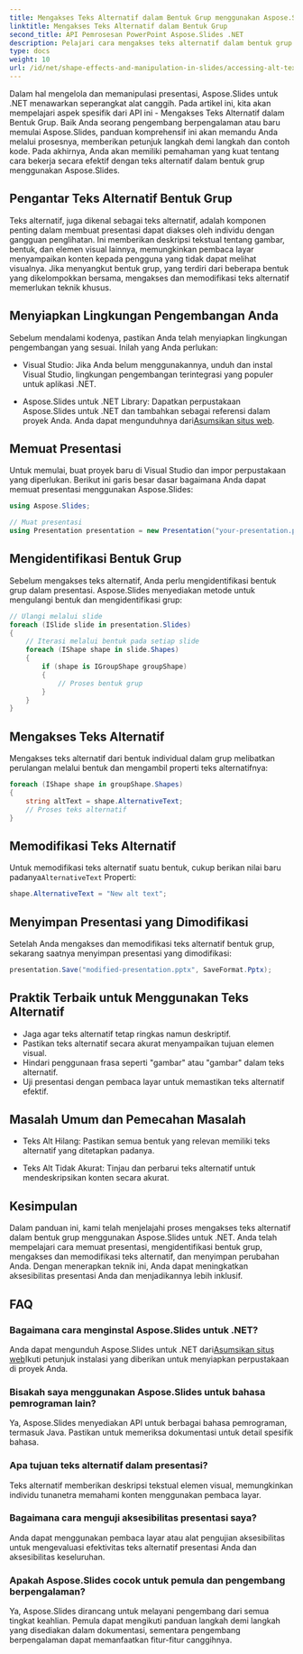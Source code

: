 ```yaml
---
title: Mengakses Teks Alternatif dalam Bentuk Grup menggunakan Aspose.Slides
linktitle: Mengakses Teks Alternatif dalam Bentuk Grup
second_title: API Pemrosesan PowerPoint Aspose.Slides .NET
description: Pelajari cara mengakses teks alternatif dalam bentuk grup menggunakan Aspose.Slides untuk .NET. Panduan langkah demi langkah dengan contoh kode.
type: docs
weight: 10
url: /id/net/shape-effects-and-manipulation-in-slides/accessing-alt-text-group-shapes/
---
```


Dalam hal mengelola dan memanipulasi presentasi, Aspose.Slides untuk .NET menawarkan seperangkat alat canggih. Pada artikel ini, kita akan mempelajari aspek spesifik dari API ini - Mengakses Teks Alternatif dalam Bentuk Grup. Baik Anda seorang pengembang berpengalaman atau baru memulai Aspose.Slides, panduan komprehensif ini akan memandu Anda melalui prosesnya, memberikan petunjuk langkah demi langkah dan contoh kode. Pada akhirnya, Anda akan memiliki pemahaman yang kuat tentang cara bekerja secara efektif dengan teks alternatif dalam bentuk grup menggunakan Aspose.Slides.

## Pengantar Teks Alternatif Bentuk Grup

Teks alternatif, juga dikenal sebagai teks alternatif, adalah komponen penting dalam membuat presentasi dapat diakses oleh individu dengan gangguan penglihatan. Ini memberikan deskripsi tekstual tentang gambar, bentuk, dan elemen visual lainnya, memungkinkan pembaca layar menyampaikan konten kepada pengguna yang tidak dapat melihat visualnya. Jika menyangkut bentuk grup, yang terdiri dari beberapa bentuk yang dikelompokkan bersama, mengakses dan memodifikasi teks alternatif memerlukan teknik khusus.

## Menyiapkan Lingkungan Pengembangan Anda

Sebelum mendalami kodenya, pastikan Anda telah menyiapkan lingkungan pengembangan yang sesuai. Inilah yang Anda perlukan:

- Visual Studio: Jika Anda belum menggunakannya, unduh dan instal Visual Studio, lingkungan pengembangan terintegrasi yang populer untuk aplikasi .NET.

-  Aspose.Slides untuk .NET Library: Dapatkan perpustakaan Aspose.Slides untuk .NET dan tambahkan sebagai referensi dalam proyek Anda. Anda dapat mengunduhnya dari[Asumsikan situs web](https://reference.aspose.com/slides/net/).

## Memuat Presentasi

Untuk memulai, buat proyek baru di Visual Studio dan impor perpustakaan yang diperlukan. Berikut ini garis besar dasar bagaimana Anda dapat memuat presentasi menggunakan Aspose.Slides:

```csharp
using Aspose.Slides;

// Muat presentasi
using Presentation presentation = new Presentation("your-presentation.pptx");
```

## Mengidentifikasi Bentuk Grup

Sebelum mengakses teks alternatif, Anda perlu mengidentifikasi bentuk grup dalam presentasi. Aspose.Slides menyediakan metode untuk mengulangi bentuk dan mengidentifikasi grup:

```csharp
// Ulangi melalui slide
foreach (ISlide slide in presentation.Slides)
{
    // Iterasi melalui bentuk pada setiap slide
    foreach (IShape shape in slide.Shapes)
    {
        if (shape is IGroupShape groupShape)
        {
            // Proses bentuk grup
        }
    }
}
```

## Mengakses Teks Alternatif

Mengakses teks alternatif dari bentuk individual dalam grup melibatkan perulangan melalui bentuk dan mengambil properti teks alternatifnya:

```csharp
foreach (IShape shape in groupShape.Shapes)
{
    string altText = shape.AlternativeText;
    // Proses teks alternatif
}
```

## Memodifikasi Teks Alternatif

 Untuk memodifikasi teks alternatif suatu bentuk, cukup berikan nilai baru padanya`AlternativeText` Properti:

```csharp
shape.AlternativeText = "New alt text";
```

## Menyimpan Presentasi yang Dimodifikasi

Setelah Anda mengakses dan memodifikasi teks alternatif bentuk grup, sekarang saatnya menyimpan presentasi yang dimodifikasi:

```csharp
presentation.Save("modified-presentation.pptx", SaveFormat.Pptx);
```

## Praktik Terbaik untuk Menggunakan Teks Alternatif

- Jaga agar teks alternatif tetap ringkas namun deskriptif.
- Pastikan teks alternatif secara akurat menyampaikan tujuan elemen visual.
- Hindari penggunaan frasa seperti "gambar" atau "gambar" dalam teks alternatif.
- Uji presentasi dengan pembaca layar untuk memastikan teks alternatif efektif.

## Masalah Umum dan Pemecahan Masalah

- Teks Alt Hilang: Pastikan semua bentuk yang relevan memiliki teks alternatif yang ditetapkan padanya.

- Teks Alt Tidak Akurat: Tinjau dan perbarui teks alternatif untuk mendeskripsikan konten secara akurat.

## Kesimpulan

Dalam panduan ini, kami telah menjelajahi proses mengakses teks alternatif dalam bentuk grup menggunakan Aspose.Slides untuk .NET. Anda telah mempelajari cara memuat presentasi, mengidentifikasi bentuk grup, mengakses dan memodifikasi teks alternatif, dan menyimpan perubahan Anda. Dengan menerapkan teknik ini, Anda dapat meningkatkan aksesibilitas presentasi Anda dan menjadikannya lebih inklusif.

## FAQ

### Bagaimana cara menginstal Aspose.Slides untuk .NET?

 Anda dapat mengunduh Aspose.Slides untuk .NET dari[Asumsikan situs web](https://reference.aspose.com/slides/net/)Ikuti petunjuk instalasi yang diberikan untuk menyiapkan perpustakaan di proyek Anda.

### Bisakah saya menggunakan Aspose.Slides untuk bahasa pemrograman lain?

Ya, Aspose.Slides menyediakan API untuk berbagai bahasa pemrograman, termasuk Java. Pastikan untuk memeriksa dokumentasi untuk detail spesifik bahasa.

### Apa tujuan teks alternatif dalam presentasi?

Teks alternatif memberikan deskripsi tekstual elemen visual, memungkinkan individu tunanetra memahami konten menggunakan pembaca layar.

### Bagaimana cara menguji aksesibilitas presentasi saya?

Anda dapat menggunakan pembaca layar atau alat pengujian aksesibilitas untuk mengevaluasi efektivitas teks alternatif presentasi Anda dan aksesibilitas keseluruhan.

### Apakah Aspose.Slides cocok untuk pemula dan pengembang berpengalaman?

Ya, Aspose.Slides dirancang untuk melayani pengembang dari semua tingkat keahlian. Pemula dapat mengikuti panduan langkah demi langkah yang disediakan dalam dokumentasi, sementara pengembang berpengalaman dapat memanfaatkan fitur-fitur canggihnya.